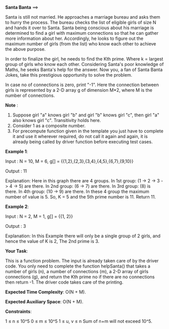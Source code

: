 **Santa Banta** ==>

Santa is still not married. He approaches a marriage bureau and asks them to hurry the process. The bureau checks the list of eligible girls of size N and hands it over to Santa. Santa being conscious about his marriage is determined to find a girl with maximum connections so that he can gather more information about her. Accordingly, he looks to figure out the maximum number of girls (from the list) who know each other to achieve the above purpose.

In order to finalize the girl, he needs to find the Kth prime. Where k = largest group of girls who know each other. Considering Santa's poor knowledge of Maths, he seeks Banta's help for the answer. Now you, a fan of Santa Banta Jokes, take this prestigious opportunity to solve the problem.

In case no of connections is zero, print "-1". Here the connection between girls is represented by a 2-D array g of dimension M*2, where M is the number of connections.

**Note** :
1. Suppose girl "a" knows girl "b" and girl "b" knows girl "c", then girl "a" also knows girl "c". Transitivity holds here.
2. Consider 1 as a composite number.
3. For precompute function given in the template you just have to complete it and use it wherever required, do not call it again and again, it is already being called by driver function before executing test cases. 

**Example 1**:

Input : N = 10, M = 6, g[] = {{1,2},{2,3},{3,4},{4,5},{6,7},{9,10}}

Output : 11

Explanation:
Here in this graph there are 4 groups. In 1st group: (1 -> 2 -> 3 -> 4 -> 5) are there. In 2nd group: (6 -> 7) are there. In 3rd group: (8) is there. In 4th group: (10 -> 9) are there. In these 4 group the maximum number of value is 5. So, K = 5 and the 5th prime number is 11. Return 11.

**Example 2**:

Input : N = 2, M = 1, g[] = {{1, 2}} 

Output : 3

Explanation:
In this Example there will only be a single group of 2 girls, and hence the value of K is 2, The 2nd prime is 3.

**Your Task**:

This is a function problem. The input is already taken care of by the driver code. You only need to complete the function helpSanta() that takes a number of girls (n), a number of connections (m), a 2-D array of girls connections (g), and return the Kth prime no if there are no connections then return -1. The driver code takes care of the printing.

**Expected Time Complexity**: O(N + M).

**Expected Auxiliary Space**: O(N + M).

**Constraints**:

1 ≤ n ≤ 10^5
0 ≤ m ≤ 10^5
1 ≤ u, v ≤ n
Sum of n+m will not exceed 10^5.